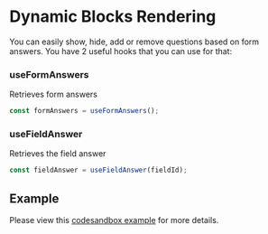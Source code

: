 # Dynamic Blocks Rendering
You can easily show, hide, add or remove questions based on form answers. 
You have 2 useful hooks that you can use for that:

### useFormAnswers

Retrieves form answers
```js
const formAnswers = useFormAnswers();
```

### useFieldAnswer

Retrieves the field answer
```js
const fieldAnswer = useFieldAnswer(fieldId);
```
## Example
Please view this [codesandbox example](https://codesandbox.io/s/quill-forms-conditional-blocks-rendering-0r9x2e) for more details.
